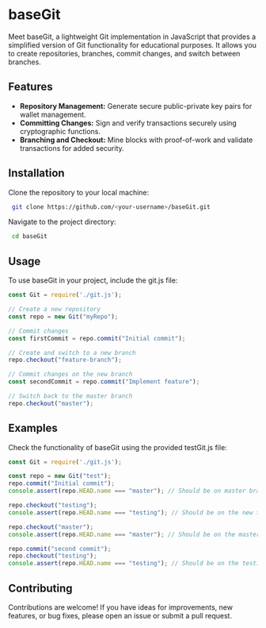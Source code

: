 # baseGit

Meet baseGit, a lightweight Git implementation in JavaScript that provides a simplified version of Git functionality for educational purposes. It allows you to create repositories, branches, commit changes, and switch between branches.

## Features

- **Repository Management:** Generate secure public-private key pairs for wallet management.
- **Committing Changes:** Sign and verify transactions securely using cryptographic functions.
- **Branching and Checkout:** Mine blocks with proof-of-work and validate transactions for added security.

## Installation 

Clone the repository to your local machine:

   ```bash
    git clone https://github.com/<your-username>/baseGit.git
   ```

Navigate to the project directory:

   ```bash
    cd baseGit
   ```

## Usage

To use baseGit in your project, include the git.js file:

``` javascript
const Git = require('./git.js');

// Create a new repository
const repo = new Git("myRepo");

// Commit changes
const firstCommit = repo.commit("Initial commit");

// Create and switch to a new branch
repo.checkout("feature-branch");

// Commit changes on the new branch
const secondCommit = repo.commit("Implement feature");

// Switch back to the master branch
repo.checkout("master");
```

## Examples

Check the functionality of baseGit using the provided testGit.js file:

```javascript
const Git = require('./git.js');

const repo = new Git("test");
repo.commit("Initial commit");
console.assert(repo.HEAD.name === "master"); // Should be on master branch.

repo.checkout("testing");
console.assert(repo.HEAD.name === "testing"); // Should be on the new testing branch.

repo.checkout("master");
console.assert(repo.HEAD.name === "master"); // Should be on the master branch.

repo.commit("second commit");
repo.checkout("testing");
console.assert(repo.HEAD.name === "testing"); // Should be on the testing branch again.
```

## Contributing

Contributions are welcome! If you have ideas for improvements, new features, or bug fixes, please open an issue or submit a pull request.
